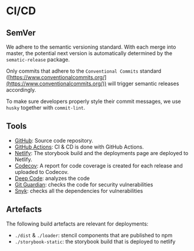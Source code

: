 # CI/CD

## SemVer
We adhere to the semantic versioning standard. With each merge into master, the potential next version is automatically determined by the `sematic-release` package.

Only commits that adhere to the `Conventional Commits` standard ([https://www.conventionalcommits.org/](https://www.conventionalcommits.org/)) will trigger semantic releases accordingly.

To make sure developers properly style their commit messages, we use `husky` together with `commit-lint`.

## Tools
- [GitHub](https://github.com/lyne-design-system/lyne-components): Source code repository.
- [GitHub Actions](https://github.com/lyne-design-system/lyne-components/actions): CI & CD is done with GitHub Actions.
- [Netlify](https://app.netlify.com/): The storybook build and the deployments page are deployed to Netlify.
- [Codecov](https://codecov.io/bash): A report for code coverage is created for each release and uploaded to Codecov.
- [Deep Code](https://www.deepcode.ai/): analyzes the code
- [Git Guardian](https://gitguardian.com/): checks the code for security vulnerabilities
- [Snyk](https://snyk.io/): checks all the dependencies for vulnerabilities


## Artefacts

The following build artefacts are relevant for deployments:
- `./dist` & `./loader`: stencil components that are published to npm
- `./storybook-static`: the storybook build that is deployed to netlify
